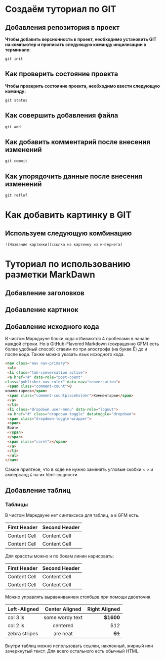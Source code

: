 # Создаём туториал по GIT

## Добавления репозитория в проект

**Чтобы добавить версионность в проект, необходимо установить GIT на компьютер и прописать следующую команду инцилизации в терминале:**
```
git init
```
## Как проверить состояние проекта

**Чтобы проверить состояние проекта, необходимо ввести следующую команду:**

```
git status
```
## Как совершить добавления файла

```
git add 
```
## Как добавить комментарий после внесения изменений

```
git commit
```

## Как упорядочить данные после внесения изменений

```
git reflof
```

# Как добавить картинку в GIT

## Используем следующую комбинацию

```
![Название картинки](ссылка на картинку из интернета)
```



# Туториал по использованию разметки MarkDawn

## Добавление заголовков





## Добавление картинок




## Добавление исходного кода

В чистом Маркдауне блоки кода отбиваются 4 пробелами в
начале каждой строки.
Но в GitHub-Flavored Markdown (сокращенно GFM) есть
более удобный способ: ставим по три апострофа (на букве
Ё) до и после кода. Также можно указать язык исходного
кода.
```html
<nav class="nav nav-primary">
 <ul>
 <li class="tab-conversation active">
 <a href="#" data-role="post-count"
class="publisher-nav-color" data-nav="conversation">
 <span class="comment-count">0
комментариев</span>
 <span class="comment-countplaceholder">Комментарии</span>
 </a>
 </li>
 <li class="dropdown user-menu" data-role="logout">
 <a href="#" class="dropdown-toggle" datatoggle="dropdown">
 <span class="dropdown-toggle-wrapper">
 <span>
 Войти
 </span>
 </span>
 <span class="caret"></span>
 </a>
 </li>
 </ul>
</nav>
```
Самое приятное, что в коде не нужно заменять угловые
скобки `< >` и амперсанд `&` на их html-сущности.

## Добавление таблиц

### Таблицы
В чистом Маркдауне нет синтаксиса для таблиц, а в GFM
есть.

First Header | Second Header
------------- | -------------
Content Cell | Content Cell
Content Cell | Content Cell

Для красоты можно и по бокам линии нарисовать:

| First Header | Second Header |
| ------------- | ------------- |
| Content Cell | Content Cell |
| Content Cell | Content Cell |

Можно управлять выравниванием столбцов при помощи
двоеточия.

| Left-Aligned | Center Aligned | Right Aligned |
|:------------- |:---------------:| -------------:|
| col 3 is | some wordy text | **$1600** |
| col 2 is | centered | $12 |
| zebra stripes | are neat | ~~$1~~ |

Внутри таблиц можно использовать ссылки, наклонный,
жирный или зачеркнутый текст.
Для всего остального есть обычный HTML.